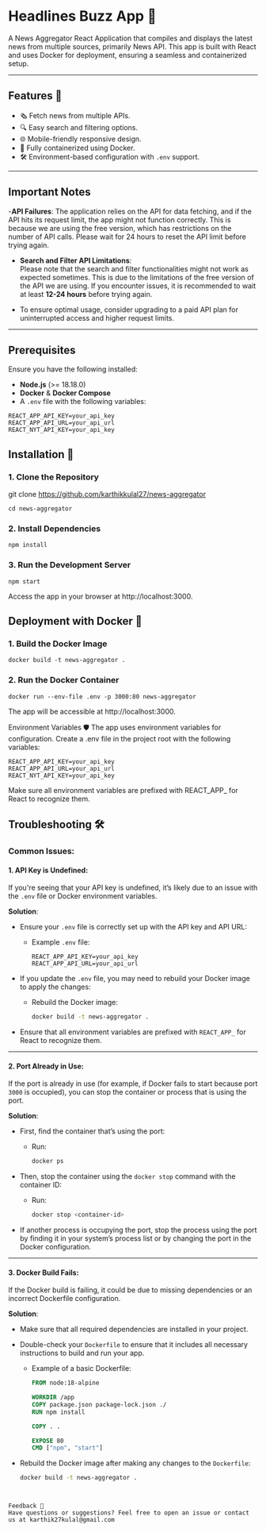 # Headlines Buzz App 📰  
A News Aggregator React Application that compiles and displays the latest news from multiple sources, primarily News API. This app is built with React and uses Docker for deployment, ensuring a seamless and containerized setup.

---

## Features 🚀  
- 🗞️ Fetch news from multiple APIs.  
- 🔍 Easy search and filtering options.  
- 🌐 Mobile-friendly responsive design.  
- 🚢 Fully containerized using Docker.  
- 🛠️ Environment-based configuration with `.env` support.  

---

## Important Notes  

-**API Failures**:
The application relies on the API for data fetching, and if the API hits its request limit, the app might not function correctly. This is because we are using the free version, which has restrictions on the number of API calls. Please wait for 24 hours to reset the API limit before trying again.


- **Search and Filter API Limitations**:  
  Please note that the search and filter functionalities might not work as expected sometimes. This is due to the limitations of the free version of the API we are using. If you encounter issues, it is recommended to wait at least **12-24 hours** before trying again.  

- To ensure optimal usage, consider upgrading to a paid API plan for uninterrupted access and higher request limits.  

---

## Prerequisites  
Ensure you have the following installed:  
- **Node.js** (>= 18.18.0)  
- **Docker** & **Docker Compose**  
- A `.env` file with the following variables:  

```env
REACT_APP_API_KEY=your_api_key
REACT_APP_API_URL=your_api_url
REACT_NYT_API_KEY=your_api_key
```


## Installation 🔧  

### 1. Clone the Repository  
git clone https://github.com/karthikkulal27/news-aggregator  
```
cd news-aggregator  
```


### 2. Install Dependencies 
```
npm install
```

### 3. Run the Development Server
```
npm start
```
Access the app in your browser at http://localhost:3000.

## Deployment with Docker 🚢
### 1. Build the Docker Image

```
docker build -t news-aggregator .
```

### 2. Run the Docker Container

```
docker run --env-file .env -p 3000:80 news-aggregator
```

The app will be accessible at http://localhost:3000.

Environment Variables 🛡️
The app uses environment variables for configuration. Create a .env file in the project root with the following variables:

```env
REACT_APP_API_KEY=your_api_key
REACT_APP_API_URL=your_api_url
REACT_NYT_API_KEY=your_api_key
```

Make sure all environment variables are prefixed with REACT_APP_ for React to recognize them.



## Troubleshooting 🛠️

### Common Issues:

#### 1. **API Key is Undefined**:
If you're seeing that your API key is undefined, it’s likely due to an issue with the `.env` file or Docker environment variables.

**Solution**:
- Ensure your `.env` file is correctly set up with the API key and API URL:
  - Example `.env` file:
    ```env
    REACT_APP_API_KEY=your_api_key
    REACT_APP_API_URL=your_api_url
    ```
- If you update the `.env` file, you may need to rebuild your Docker image to apply the changes:
  - Rebuild the Docker image:
    ```bash
    docker build -t news-aggregator .
    ```

- Ensure that all environment variables are prefixed with `REACT_APP_` for React to recognize them.

---

#### 2. **Port Already in Use**:
If the port is already in use (for example, if Docker fails to start because port `3000` is occupied), you can stop the container or process that is using the port.

**Solution**:
- First, find the container that’s using the port:
  - Run:
    ```bash
    docker ps
    ```
- Then, stop the container using the `docker stop` command with the container ID:
  - Run:
    ```bash
    docker stop <container-id>
    ```

- If another process is occupying the port, stop the process using the port by finding it in your system’s process list or by changing the port in the Docker configuration.

---

#### 3. **Docker Build Fails**:
If the Docker build is failing, it could be due to missing dependencies or an incorrect Dockerfile configuration.

**Solution**:
- Make sure that all required dependencies are installed in your project.
- Double-check your `Dockerfile` to ensure that it includes all necessary instructions to build and run your app.
  - Example of a basic Dockerfile:
    ```Dockerfile
    FROM node:18-alpine

    WORKDIR /app
    COPY package.json package-lock.json ./
    RUN npm install

    COPY . .

    EXPOSE 80
    CMD ["npm", "start"]
    ```

- Rebuild the Docker image after making any changes to the `Dockerfile`:
  ```bash
  docker build -t news-aggregator .
```


Feedback 💬
Have questions or suggestions? Feel free to open an issue or contact us at karthik27kulal@gmail.com



